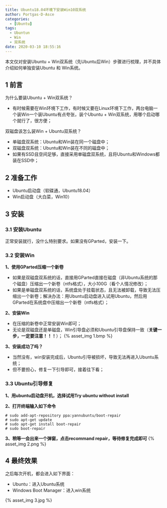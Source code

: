 ```yaml
---
title: Ubuntu18.04环境下安装Win10双系统
author: Portgas·D·Asce
categories:
  - [Ubuntu]
tags:
  - Ubuntun
  - Win
  - 双系统
date: 2020-03-10 18:55:16
---
```





本文仅对安装Ubuntu + Win双系统（先Ubuntu后Win）步骤进行梳理，并不具体介绍如何单独安装Ubuntu 和 Win系统。
<!--more-->

## 1 前言
为什么要装Ubuntu + Win双系统？
- 有时候需要在Win环境下工作，有时候又要在Linux环境下工作，两台电脑一个装Win一个装Ubuntu有点夸张，装个Ubuntu + Win双系统，用哪个启动哪个就行了，很方便；

双磁盘该怎么装Win + Ubuntu双系统？
- 单磁盘双系统：Ubuntu和Win装在同一个磁盘中；
- 双磁盘双系统：Ubuntu和Win装在不同的磁盘中；
- 如果有SSD且空间足够，直接采用单磁盘双系统，且将Ubuntu和Windows都装在SSD中；

## 2 准备工作
- Ubuntu启动盘（软碟通，Ubuntu18.04）
- Win启动盘（大白菜，Win10）

## 3 安装
### 3.1 安装Ubuntu
正常安装就行，没什么特别要求。如果没有GParted，安装一下。

### 3.2 安装Win
**1、使用GParted压缩一个新卷**
- 如果是双磁盘双系统的话，直接用GParted直接在磁盘（非Ubuntu系统的那个磁盘）压缩出一个新卷（ntfs格式），大小100G（看个人情况修改）；
- 如果是单磁盘双系统的话，系统盘处于挂载状态，且无法被卸载，导致无法压缩出一个新卷；解决办法：用Ubuntu启动盘进入试用Ubuntu，然后用GParted在系统盘中压缩出一个新卷（ntfs格式）；

**2、安装Win**
- 在压缩的新卷中正常安装Win即可；
- 无论是双磁盘还是单磁盘，Win引导盘必须和Ubuntu引导盘保持一致（**关键一步，一定要注意！！！**）；
{% asset_img 1.bmp %}
  
**3、安装成功了吗？**
- 当然没有，win安装完成后，Ubuntu引导被损坏，导致无法再进入Ubuntu系统；
- 但不要担心，修复一下引导即可，接着往下看；

### 3.3 Ubuntu引导修复
**1、用ubuntu启动盘开机，选择试用Try ubuntu without install**

**2、打开终端输入如下命令**
```
# sudo add-apt-repository ppa:yannubuntu/boot-repair
# sudo apt-get update
# sudo apt-get install boot-repair
# sudo boot-repair
```
**3、稍等一会出来一个弹窗，点击recommand repair，等待修复完成即可**
{% asset_img 2.png %}

## 4 最终效果
之后每次开机，都会进入如下界面：
- Ubuntu：进入Ubuntu系统
- Windows Boot Manager：进入win系统

{% asset_img 3.jpg %}
